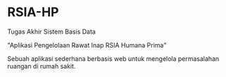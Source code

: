 # RSIA-HP
Tugas Akhir Sistem Basis Data

"Aplikasi Pengelolaan Rawat Inap RSIA Humana Prima"

Sebuah aplikasi sederhana berbasis web untuk mengelola permasalahan ruangan di rumah sakit.
